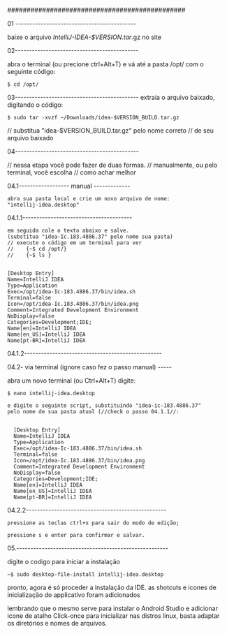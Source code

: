 ##############################################

01 -------------------------------------------

  baixe o arquivo *IntelliJ-IDEA-$VERSION.tar*.gz no site
  
02--------------------------------------------

  abra o terminal (ou precione ctrl+Alt+T)
  e vá até a pasta /opt/  com o seguinte código:
  
    $ cd /opt/
    
03--------------------------------------------
  extraia o arquivo baixado, digitando o código:
  
    $ sudo tar -xvzf ~/Downloads/idea-$VERSION_BUILD.tar.gz
  
  // substitua "idea-$VERSION_BUILD.tar.gz" pelo nome correto
  // de seu arquivo baixado
  
04--------------------------------------------

  // nessa etapa você pode fazer de duas formas.
  // manualmente, ou pelo terminal, você escolha
  // como achar melhor
  
  04.1------------------ manual -------------
  
    abra sua pasta local e crie um novo arquivo de nome:
    "intellij-idea.desktop"
    
  04.1.1---------------------------------------
  
    em seguida cole o texto abaixo e salve. 
    (substitua "idea-Ic.183.4886.37" pelo nome sua pasta)
    // execute o código em um terminal para ver 
    //    {~$ cd /opt/}
    //    {~$ ls }
    
    
    [Desktop Entry]
    Name=IntelliJ IDEA
    Type=Application
    Exec=/opt/idea-Ic-183.4886.37/bin/idea.sh
    Terminal=false
    Icon=/opt/idea-Ic.183.4886.37/bin/idea.png
    Comment=Integrated Development Environment
    NoDisplay=false
    Categories=Development;IDE;
    Name[en]=IntelliJ IDEA
    Name[en_US]=IntelliJ IDEA
    Name[pt-BR]=IntelliJ IDEA
    
  04.1.2-------------------------------------------------
  
04.2- via terminal (ignore caso fez o passo manual) -----
    
   abra um novo terminal (ou Ctrl+Alt+T)
   digite:
   
    $ nano intellij-idea.desktop
    
    e digite o seguinte script, substituindo "idea-ic-183.4886.37"
    pelo nome de sua pasta atual (//check o passo 04.1.1//: 


      [Desktop Entry]
      Name=IntelliJ IDEA
      Type=Application
      Exec=/opt/idea-Ic-183.4886.37/bin/idea.sh
      Terminal=false
      Icon=/opt/idea-Ic.183.4886.37/bin/idea.png
      Comment=Integrated Development Environment
      NoDisplay=false
      Categories=Development;IDE;
      Name[en]=IntelliJ IDEA
      Name[en_US]=IntelliJ IDEA
      Name[pt-BR]=IntelliJ IDEA
      
  04.2.2--------------------------------------------------
  
    pressione as teclas ctrl+x para sair do modo de edição;
    
    pressione s e enter para confirmar e salvar.
    
 05.------------------------------------------------------
 
  digite o codigo para iniciar a instalação
  
    ~$ sudo desktop-file-install intellij-idea.desktop
    
  pronto, agora é só proceder a instalação da IDE.
  as shotcuts e icones de inicialização do applicativo foram adicionados
  
  lembrando que o mesmo serve para instalar o Android Studio e adicionar
  icone de atalho Click-once para inicializar nas distros linux, basta 
  adaptar os diretórios e nomes de arquivos.

